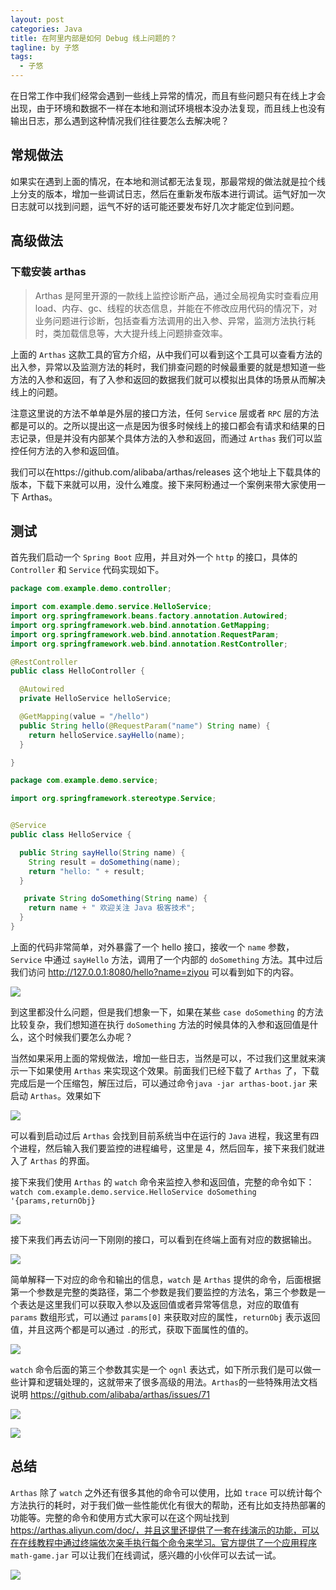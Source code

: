 ```yaml
---
layout: post
categories: Java
title: 在阿里内部是如何 Debug 线上问题的？
tagline: by 子悠
tags: 
  - 子悠
---
```


在日常工作中我们经常会遇到一些线上异常的情况，而且有些问题只有在线上才会出现，由于环境和数据不一样在本地和测试环境根本没办法复现，而且线上也没有输出日志，那么遇到这种情况我们往往要怎么去解决呢？

<!--more-->

## 常规做法

如果实在遇到上面的情况，在本地和测试都无法复现，那最常规的做法就是拉个线上分支的版本，增加一些调试日志，然后在重新发布版本进行调试。运气好加一次日志就可以找到问题，运气不好的话可能还要发布好几次才能定位到问题。

## 高级做法

### 下载安装 arthas

> Arthas 是阿里开源的一款线上监控诊断产品，通过全局视角实时查看应用 load、内存、gc、线程的状态信息，并能在不修改应用代码的情况下，对业务问题进行诊断，包括查看方法调用的出入参、异常，监测方法执行耗时，类加载信息等，大大提升线上问题排查效率。

上面的 `Arthas` 这款工具的官方介绍，从中我们可以看到这个工具可以查看方法的出入参，异常以及监测方法的耗时，我们排查问题的时候最重要的就是想知道一些方法的入参和返回，有了入参和返回的数据我们就可以模拟出具体的场景从而解决线上的问题。

注意这里说的方法不单单是外层的接口方法，任何 `Service` 层或者 `RPC` 层的方法都是可以的。之所以提出这一点是因为很多时候线上的接口都会有请求和结果的日志记录，但是并没有内部某个具体方法的入参和返回，而通过 `Arthas` 我们可以监控任何方法的入参和返回值。

我们可以在https://github.com/alibaba/arthas/releases 这个地址上下载具体的版本，下载下来就可以用，没什么难度。接下来阿粉通过一个案例来带大家使用一下 Arthas。

## 测试

首先我们启动一个 `Spring Boot` 应用，并且对外一个 `http` 的接口，具体的 `Controller` 和 `Service` 代码实现如下。

```java
package com.example.demo.controller;

import com.example.demo.service.HelloService;
import org.springframework.beans.factory.annotation.Autowired;
import org.springframework.web.bind.annotation.GetMapping;
import org.springframework.web.bind.annotation.RequestParam;
import org.springframework.web.bind.annotation.RestController;

@RestController
public class HelloController {

  @Autowired
  private HelloService helloService;

  @GetMapping(value = "/hello")
  public String hello(@RequestParam("name") String name) {
    return helloService.sayHello(name);
  }

}

```

```java
package com.example.demo.service;

import org.springframework.stereotype.Service;


@Service
public class HelloService {

  public String sayHello(String name) {
    String result = doSomething(name);
    return "hello: " + result;
  }

   private String doSomething(String name) {
    return name + " 欢迎关注 Java 极客技术";
  }
}
```

上面的代码非常简单，对外暴露了一个 hello 接口，接收一个 `name` 参数，`Service` 中通过 `sayHello` 方法，调用了一个内部的 `doSomething` 方法。其中过后我们访问 http://127.0.0.1:8080/hello?name=ziyou 可以看到如下的内容。

![](https://tva1.sinaimg.cn/large/e6c9d24egy1h4kqdxxlu5j20zu07ywew.jpg)

到这里都没什么问题，但是我们想象一下，如果在某些 `case doSomething` 的方法比较复杂，我们想知道在执行 `doSomething` 方法的时候具体的入参和返回值是什么，这个时候我们要怎么办呢？

当然如果采用上面的常规做法，增加一些日志，当然是可以，不过我们这里就来演示一下如果使用 `Arthas` 来实现这个效果。前面我们已经下载了 `Arthas` 了，下载完成后是一个压缩包，解压过后，可以通过命令`java -jar arthas-boot.jar` 来启动 `Arthas`。效果如下

![](https://tva1.sinaimg.cn/large/e6c9d24egy1h4kqir5snoj21lc0s4q80.jpg)

可以看到启动过后 `Arthas` 会找到目前系统当中在运行的 `Java` 进程，我这里有四个进程，然后输入我们要监控的进程编号，这里是 4，然后回车，接下来我们就进入了 `Arthas` 的界面。

接下来我们使用 `Arthas` 的 `watch` 命令来监控入参和返回值，完整的命令如下：`watch com.example.demo.service.HelloService doSomething '{params,returnObj}`

![](https://tva1.sinaimg.cn/large/e6c9d24egy1h4kqlwqmryj21f40u079u.jpg)

接下来我们再去访问一下刚刚的接口，可以看到在终端上面有对应的数据输出。

![](https://tva1.sinaimg.cn/large/e6c9d24egy1h4kqmn6dppj21eu0nmgpl.jpg)

简单解释一下对应的命令和输出的信息，`watch` 是 `Arthas` 提供的命令，后面根据第一个参数是完整的类路径，第二个参数是我们要监控的方法名，第三个参数是一个表达是这里我们可以获取入参以及返回值或者异常等信息，对应的取值有 `params` 数组形式，可以通过 `params[0]` 来获取对应的属性，`returnObj` 表示返回值，并且这两个都是可以通过 `.`的形式，获取下面属性的值的。

![](https://tva1.sinaimg.cn/large/e6c9d24egy1h4kr4jl0ioj21ct0u0tei.jpg)

`watch` 命令后面的第三个参数其实是一个 `ognl` 表达式，如下所示我们是可以做一些计算和逻辑处理的，这就带来了很多高级的用法。`Arthas`的一些特殊用法文档说明 https://github.com/alibaba/arthas/issues/71

![](https://tva1.sinaimg.cn/large/e6c9d24egy1h4krbcslj9j219e0fm0vr.jpg)

![](https://tva1.sinaimg.cn/large/e6c9d24egy1h4krckdf10j215i0pa76e.jpg)

## 总结

`Arthas` 除了 `watch` 之外还有很多其他的命令可以使用，比如 `trace` 可以统计每个方法执行的耗时，对于我们做一些性能优化有很大的帮助，还有比如支持热部署的功能等。完整的命令和使用方式大家可以在这个网址找到 https://arthas.aliyun.com/doc/，并且这里还提供了一套在线演示的功能，可以在在线教程中通过终端依次亲手执行每个命令来学习。官方提供了一个应用程序 `math-game.jar` 可以让我们在线调试，感兴趣的小伙伴可以去试一试。

![](https://tva1.sinaimg.cn/large/e6c9d24egy1h4krh25fn1j21a50u0qb1.jpg)

